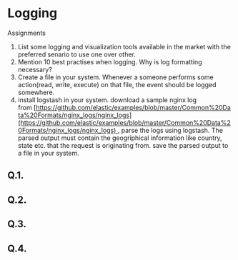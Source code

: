 # Logging

Assignments

1. List some logging and visualization tools available in the market with the preferred senario to use one over other.
2. Mention 10 best practises when logging. Why is log formatting necessary?
3. Create a file in your system. Whenever a someone performs some action(read, write, execute) on that file, the event should be logged somewhere.
4. install logstash in your system. download a sample nginx log from [https://github.com/elastic/examples/blob/master/Common%20Data%20Formats/nginx_logs/nginx_logs](https://github.com/elastic/examples/blob/master/Common%20Data%20Formats/nginx_logs/nginx_logs) , parse the logs using logstash. The parsed output must contain the geogriphical information like country, state etc. that the request is originating from. save the parsed output to a file in your system.

## Q.1.

## Q.2.

## Q.3.

## Q.4.
